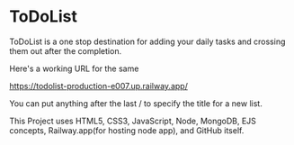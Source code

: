 # ToDoList
ToDoList is a one stop destination for adding your daily tasks and crossing them out after the completion. 

Here's a working URL for the same

https://todolist-production-e007.up.railway.app/

You can put anything after the last / to specify the title for a new list.

This Project uses HTML5, CSS3, JavaScript, Node, MongoDB, EJS concepts, Railway.app(for hosting node app), and GitHub itself.
